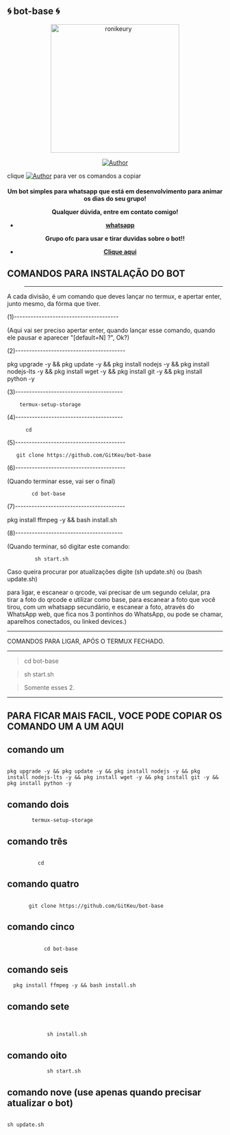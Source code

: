 ## 🌀 bot-base 🌀
<div align="center">
<img src="https://photos.app.goo.gl/jrY8C8Ywkk2ebf1Y7" alt="ronikeury" width="300" />

</div>
<p align="center">
  <a href="https://github.com/GitKeu/bot-base"><img title="Author" src="https://img.shields.io/github/forks/GitKeu/bot-base?color=black&label=ronikeury&logo=ronikeury&logoColor=ronikeury" /></a>
  
clique  <a href="https://github.com/GitKeu/bot-base#para-ficar-mais-facil-voce-pode-copiar-os-comando-um-a-um-aqui"><img title="Author" src="https://img.shields.io/badge/-AQUI!!!-blue" /></a> para ver os comandos a copiar

<h4 align="center">

Um bot simples para whatsapp que está em desenvolvimento para animar os dias do seu grupo!

Qualquer dúvida, entre em contato comigo!
- [whatsapp](https://wa.me/5519986110794)

Grupo ofc para usar e tirar duvidas sobre o bot!!
- [Clique aqui](https://chat.whatsapp.com/GRWgGE02S2822S7E3zb84P)

## COMANDOS PARA INSTALAÇÃO DO BOT


> -----------------------------------

A cada divisão, é um comando que deves lançar no termux, e apertar enter, junto mesmo, da fórma que tiver.

(1)--------------------------------------

(Aqui vai ser preciso apertar enter, quando lançar esse comando, quando ele pausar e aparecer "[default=N] ?", Ok?)

(2)----------------------------------------

pkg upgrade -y && pkg update -y && pkg install nodejs -y && pkg install nodejs-lts -y && pkg install wget -y && pkg install git -y && pkg install python -y

(3)---------------------------------------

        termux-setup-storage 

(4)---------------------------------------

          cd

(5)----------------------------------------

       git clone https://github.com/GitKeu/bot-base

(6)----------------------------------------

(Quando terminar esse, vai ser o final)

            cd bot-base

(7)----------------------------------------
    
  pkg install ffmpeg -y && bash install.sh

(8)---------------------------------------

(Quando terminar, só digitar este comando:


             sh start.sh 
Caso queira procurar por atualizações digite (sh update.sh) ou (bash update.sh)


para ligar, e escanear o qrcode, vai precisar de um segundo celular, pra tirar a foto do qrcode e utilizar como base, para escanear a foto que você tirou, com um whatsapp secundário, e escanear a foto, através do WhatsApp web, que fica nos 3 pontinhos do WhatsApp, ou pode se chamar, aparelhos conectados, ou linked devices.)

-------------------------------------------

COMANDOS PARA LIGAR, APÓS O TERMUX FECHADO. 

-------------------------------------------

>    cd bot-base

>    sh start.sh 

>    Somente esses 2.

-------------------------------------------

## PARA FICAR MAIS FACIL, VOCE PODE COPIAR OS COMANDO UM A UM AQUI 

## comando um
```

pkg upgrade -y && pkg update -y && pkg install nodejs -y && pkg install nodejs-lts -y && pkg install wget -y && pkg install git -y && pkg install python -y

```

## comando dois

```
        termux-setup-storage 

```
## comando três
```

          cd
```

## comando quatro

```

       git clone https://github.com/GitKeu/bot-base

```

## comando cinco

```

            cd bot-base

```

## comando seis
 
```
  pkg install ffmpeg -y && bash install.sh

```

## comando sete
```


             sh install.sh 
```
## comando oito

```
             sh start.sh
```

## comando nove (use apenas quando precisar atualizar o bot)

```

sh update.sh 

```

</p>
</h4>
